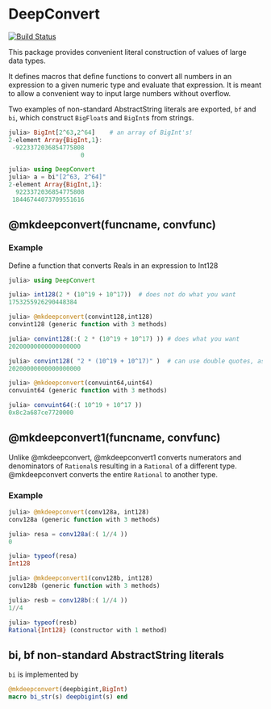 # DeepConvert

[![Build Status](https://travis-ci.org/jlapeyre/DeepConvert.jl.svg?branch=master)](https://travis-ci.org/jlapeyre/DeepConvert.jl)

This package provides convenient literal construction of values of
large data types.

It defines macros that define functions to convert all
numbers in an expression to a given numeric type and evaluate that
expression. It is meant to allow a convenient way to input large
numbers without overflow.

Two examples of non-standard AbstractString literals are exported,
```bf``` and ```bi```, which construct ```BigFloat```s and
```BigInt```s from strings.

```julia
julia> BigInt[2^63,2^64]    # an array of BigInt's!
2-element Array{BigInt,1}:
 -9223372036854775808
                    0

julia> using DeepConvert
julia> a = bi"[2^63, 2^64]"
2-element Array{BigInt,1}:
  9223372036854775808
 18446744073709551616
```

## @mkdeepconvert(funcname, convfunc)

### Example

Define a function that converts Reals in an expression
to Int128

```julia
julia> using DeepConvert

julia> int128(2 * (10^19 + 10^17))  # does not do what you want
1753255926290448384

julia> @mkdeepconvert(convint128,int128)
convint128 (generic function with 3 methods)

julia> convint128(:( 2 * (10^19 + 10^17) )) # does what you want
20200000000000000000

julia> convint128( "2 * (10^19 + 10^17)" )  # can use double quotes, as well
20200000000000000000

julia> @mkdeepconvert(convuint64,uint64)
convuint64 (generic function with 3 methods)

julia> convuint64(:( 10^19 + 10^17 ))
0x8c2a687ce7720000
```

## @mkdeepconvert1(funcname, convfunc)

Unlike @mkdeepconvert, @mkdeepconvert1 converts numerators and
denominators of ```Rational```s resulting in a ```Rational``` of a
different type.  @mkdeepconvert converts the entire ```Rational``` to
another type.

### Example

```julia
julia> @mkdeepconvert(conv128a, int128)
conv128a (generic function with 3 methods)

julia> resa = conv128a(:( 1//4 ))
0

julia> typeof(resa)
Int128

julia> @mkdeepconvert1(conv128b, int128)
conv128b (generic function with 3 methods)

julia> resb = conv128b(:( 1//4 ))
1//4

julia> typeof(resb)
Rational{Int128} (constructor with 1 method)
```

## bi, bf  non-standard AbstractString literals

```bi``` is implemented by

```julia
@mkdeepconvert(deepbigint,BigInt)
macro bi_str(s) deepbigint(s) end 
```
